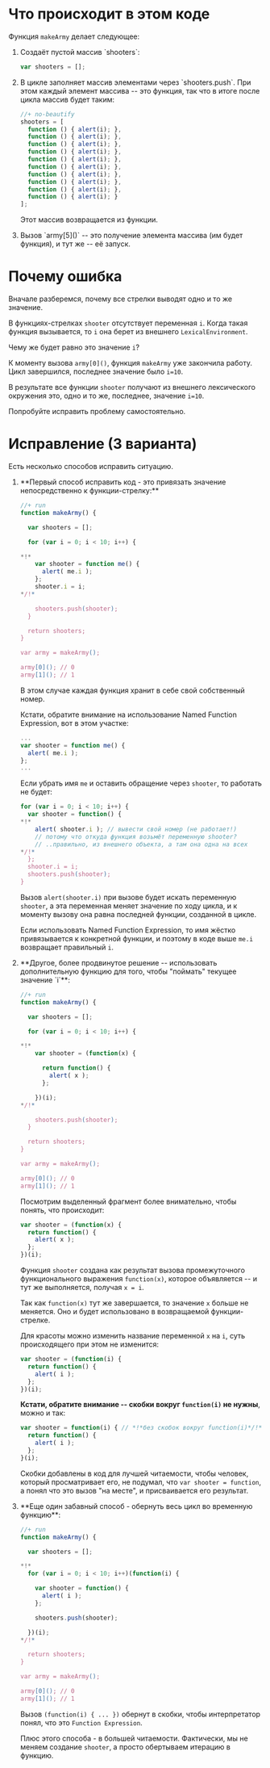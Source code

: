 # Что происходит в этом коде

Функция `makeArmy` делает следующее:
<ol>
<li>Создаёт пустой массив `shooters`:

```js
var shooters = [];
```

</li>
<li>В цикле заполняет массив элементами через `shooters.push`. 
При этом каждый элемент массива -- это функция, так что в итоге после цикла массив будет таким:

```js
//+ no-beautify
shooters = [
  function () { alert(i); },
  function () { alert(i); },
  function () { alert(i); },
  function () { alert(i); },
  function () { alert(i); },
  function () { alert(i); },
  function () { alert(i); },
  function () { alert(i); },
  function () { alert(i); },
  function () { alert(i); }
];
```

Этот массив возвращается из функции.
</li>
<li>Вызов `army[5]()` -- это получение элемента массива (им будет функция), и тут же -- её запуск.</li>
</ol>

# Почему ошибка

Вначале разберемся, почему все стрелки выводят одно и то же значение.

В функциях-стрелках `shooter` отсутствует переменная `i`. Когда такая функция вызывается, то `i` она берет из внешнего `LexicalEnvironment`.

Чему же будет равно это значение `i`?

К моменту вызова `army[0]()`, функция `makeArmy` уже закончила работу. Цикл  завершился, последнее значение было `i=10`.

В результате все функции `shooter` получают из внешнего лексического окружения это, одно и то же, последнее, значение `i=10`.

Попробуйте исправить проблему самостоятельно.

# Исправление (3 варианта)

Есть несколько способов исправить ситуацию.

<ol>
<li>**Первый способ исправить код - это привязать значение непосредственно к функции-стрелку:**

```js
//+ run
function makeArmy() {

  var shooters = [];

  for (var i = 0; i < 10; i++) {

*!*
    var shooter = function me() {
      alert( me.i );
    };
    shooter.i = i;
*/!*

    shooters.push(shooter);
  }

  return shooters;
}

var army = makeArmy();

army[0](); // 0
army[1](); // 1
```

В этом случае каждая функция хранит в себе свой собственный номер.

Кстати, обратите внимание на использование Named Function Expression, вот в этом участке:

```js
...
var shooter = function me() {
  alert( me.i );
};
...
```

Если убрать имя `me` и оставить обращение через `shooter`, то работать не будет:

```js
for (var i = 0; i < 10; i++) {
  var shooter = function() {
*!*
    alert( shooter.i ); // вывести свой номер (не работает!)
    // потому что откуда функция возьмёт переменную shooter?
    // ..правильно, из внешнего объекта, а там она одна на всех
*/!*
  };
  shooter.i = i;
  shooters.push(shooter);
}
```

Вызов `alert(shooter.i)` при вызове будет искать переменную `shooter`, а эта переменная меняет значение по ходу цикла, и к моменту вызову она равна последней функции, созданной в цикле. 

Если использовать Named Function Expression, то имя жёстко привязывается к конкретной функции, и поэтому в коде выше `me.i` возвращает правильный `i`.

</li>
<li>**Другое, более продвинутое решение -- использовать дополнительную функцию для того, чтобы "поймать" текущее значение `i`**:

```js
//+ run
function makeArmy() {

  var shooters = [];

  for (var i = 0; i < 10; i++) {

*!*
    var shooter = (function(x) {

      return function() {
        alert( x );
      };

    })(i);
*/!*

    shooters.push(shooter);
  }

  return shooters;
}

var army = makeArmy();

army[0](); // 0
army[1](); // 1
```

Посмотрим выделенный фрагмент более внимательно, чтобы понять, что происходит:

```js
var shooter = (function(x) {
  return function() {
    alert( x );
  };
})(i);
```

Функция `shooter` создана как результат вызова промежуточного функционального выражения `function(x)`, которое объявляется -- и тут же выполняется, получая `x = i`.

Так как `function(x)` тут же завершается, то значение `x` больше не меняется. Оно и будет использовано в возвращаемой функции-стрелке.

Для красоты можно изменить название переменной `x` на `i`, суть происходящего при этом не изменится:

```js
var shooter = (function(i) {
  return function() {
    alert( i );
  };
})(i);
```

**Кстати, обратите внимание -- скобки вокруг `function(i)` не нужны**, можно и так:

```js
var shooter = function(i) { // *!*без скобок вокруг function(i)*/!*
  return function() {
    alert( i ); 
  };
}(i);
```

Скобки добавлены в код для лучшей читаемости, чтобы человек, который просматривает его, не подумал, что `var shooter = function`, а понял что это вызов "на месте", и присваивается его результат.
</li>
<li>**Еще один забавный способ - обернуть весь цикл во временную функцию**:

```js
//+ run
function makeArmy() {

  var shooters = [];

*!*
  for (var i = 0; i < 10; i++)(function(i) {

    var shooter = function() {
      alert( i );
    };

    shooters.push(shooter);

  })(i);
*/!*

  return shooters;
}

var army = makeArmy();

army[0](); // 0
army[1](); // 1
```

Вызов `(function(i) { ... })` обернут в скобки, чтобы интерпретатор понял, что это `Function Expression`.

Плюс этого способа - в большей читаемости. Фактически, мы не меняем создание `shooter`, а просто обертываем итерацию в функцию.
</li>
</ol>
